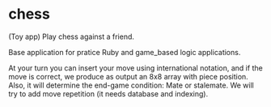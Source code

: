 # chess
(Toy app) Play chess against a friend. 

Base application for pratice Ruby and game_based logic applications.

At your turn you can insert your move using international notation, and if the move is correct, we produce as output an 8x8 array with piece position.
Also, it will determine the end-game condition: Mate or stalemate. We will try to add move repetition (it needs database and indexing).

